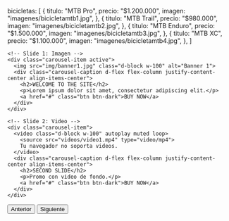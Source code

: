 bicicletas: [
    {
      titulo: "MTB Pro",
      precio: "$1.200.000",
      imagen: "imagenes/bicicletamtb1.jpg",
    },
    {
      titulo: "MTB Trail",
      precio: "$980.000",
      imagen: "imagenes/bicicletamtb2.jpg",
    },
    {
      titulo: "MTB Enduro",
      precio: "$1.500.000",
      imagen: "imagenes/bicicletamtb3.jpg",
    },
    {
      titulo: "MTB XC",
      precio: "$1.100.000",
      imagen: "imagenes/bicicletamtb4.jpg",
    },
  ]

  <div id="heroCarousel" class="carousel slide" data-bs-ride="carousel">
  <div class="carousel-inner">

    <!-- Slide 1: Imagen -->
    <div class="carousel-item active">
      <img src="img/banner1.jpg" class="d-block w-100" alt="Banner 1">
      <div class="carousel-caption d-flex flex-column justify-content-center align-items-center">
        <h2>WELCOME TO THE SITE</h2>
        <p>Lorem ipsum dolor sit amet, consectetur adipiscing elit.</p>
        <a href="#" class="btn btn-dark">BUY NOW</a>
      </div>
    </div>

    <!-- Slide 2: Video -->
    <div class="carousel-item">
      <video class="d-block w-100" autoplay muted loop>
        <source src="videos/video1.mp4" type="video/mp4">
        Tu navegador no soporta videos.
      </video>
      <div class="carousel-caption d-flex flex-column justify-content-center align-items-center">
        <h2>SECOND SLIDE</h2>
        <p>Promo con video de fondo.</p>
        <a href="#" class="btn btn-dark">BUY NOW</a>
      </div>
    </div>

  </div>

  <!-- Controles -->
  <button class="carousel-control-prev" type="button" data-bs-target="#heroCarousel" data-bs-slide="prev">
    <span class="carousel-control-prev-icon" aria-hidden="true"></span>
    <span class="visually-hidden">Anterior</span>
  </button>
  <button class="carousel-control-next" type="button" data-bs-target="#heroCarousel" data-bs-slide="next">
    <span class="carousel-control-next-icon" aria-hidden="true"></span>
    <span class="visually-hidden">Siguiente</span>
  </button>
</div>
